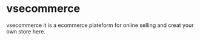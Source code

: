 # vsecommerce
vsecommerce it is a ecommerce plateform for online selling and creat your own store here.
